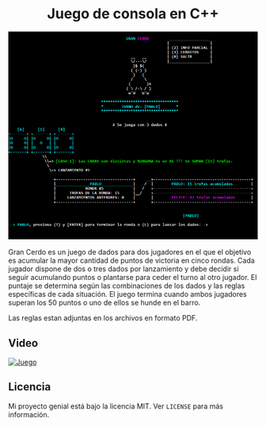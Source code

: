 <h1 align="center">Juego de consola en C++</h1>

<p align="center">
  <img src="imagen1.png" alt="Captura de Pantalla">
</p>

<p >
Gran Cerdo es un juego de dados para dos jugadores en el que el objetivo es acumular la mayor cantidad de puntos de victoria en cinco rondas. Cada jugador dispone de dos o tres dados por lanzamiento y debe decidir si seguir acumulando puntos o plantarse para ceder el turno al otro jugador. El puntaje se determina según las combinaciones de los dados y las reglas específicas de cada situación. El juego termina cuando ambos jugadores superan los 50 puntos o uno de ellos se hunde en el barro.
  
Las reglas estan adjuntas en los archivos en formato PDF.
</p>


## Video

[![Juego](https://img.youtube.com/vi/6Pb5VGrqCtw/1.jpg)](https://www.youtube.com/watch?v=6Pb5VGrqCtw)





## Licencia

Mi proyecto genial está bajo la licencia MIT. Ver `LICENSE` para más información.
